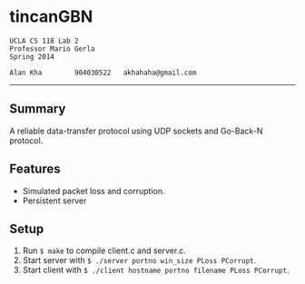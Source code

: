 tincanGBN
===================
	UCLA CS 118 Lab 2
	Professor Mario Gerla
	Spring 2014

	Alan Kha		904030522	akhahaha@gmail.com
-------------------------------------------------------------------------------
Summary
---------------
A reliable data-transfer protocol using UDP sockets and Go-Back-N protocol.

Features
---------------
 - Simulated packet loss and corruption.
 - Persistent server

Setup
---------------
1. Run `$ make` to compile client.c and server.c.
2. Start server with `$ ./server portno win_size PLoss PCorrupt`.
3. Start client with `$ ./client hostname portno filename PLoss PCorrupt`.
